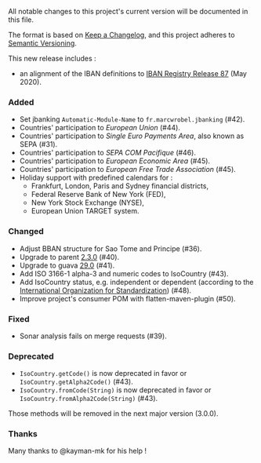 All notable changes to this project's current version will be documented in this file.

The format is based on [Keep a Changelog](https://keepachangelog.com/en/1.0.0/),
and this project adheres to [Semantic Versioning](https://semver.org/spec/v2.0.0.html).

This new release includes :
- an alignment of the IBAN definitions to [IBAN Registry Release 87](https://www.swift.com/standards/data-standards/iban) (May 2020).

### Added
- Set jbanking `Automatic-Module-Name` to `fr.marcwrobel.jbanking` (#42).
- Countries' participation to _European Union_ (#44).
- Countries' participation to _Single Euro Payments Area_, also known as SEPA (#31).
- Countries' participation to _SEPA COM Pacifique_ (#46).
- Countries' participation to _European Economic Area_ (#45).
- Countries' participation to _European Free Trade Association_ (#45).
- Holiday support with predefined calendars for :
  - Frankfurt, London, Paris and Sydney financial districts,
  - Federal Reserve Bank of New York (FED),
  - New York Stock Exchange (NYSE),
  - European Union TARGET system.

### Changed
- Adjust BBAN structure for Sao Tome and Principe (#36).
- Upgrade to parent [2.3.0](https://github.com/marcwrobel/parent/releases/tag/v2.3.0) (#40).
- Upgrade to guava [29.0](https://github.com/google/guava/releases/tag/v29.0) (#41).
- Add ISO 3166-1 alpha-3 and numeric codes to IsoCountry (#43).
- Add IsoCountry status, e.g. independent or dependent (according to the [International Organization
  for Standardization](https://www.iso.org)) (#48).
- Improve project's consumer POM with flatten-maven-plugin (#50).

### Fixed
- Sonar analysis fails on merge requests (#39).

### Deprecated
- `IsoCountry.getCode()` is now deprecated in favor or `IsoCountry.getAlpha2Code()` (#43).
- `IsoCountry.fromCode(String)` is now deprecated in favor or `IsoCountry.fromAlpha2Code(String)`
  (#43).

Those methods will be removed in the next major version (3.0.0).

### Thanks
Many thanks to @kayman-mk for his help !
